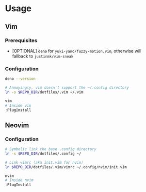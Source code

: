 # Usage

## Vim

### Prerequisites

- [OPTIONAL] `deno` for `yuki-yano/fuzzy-motion.vim`, otherwise will fallback to `justinmk/vim-sneak`

### Configuration

```sh
deno --version

# Annoyingly, vim doesn't support the ~/.config directory
ln -s $REPO_DIR/dotfiles/.vim ~/.vim

vim
# Inside vim
:PlugInstall
```

## Neovim

### Configuration

```sh
# Symbolic link the base .config directory
ln -s $REPO_DIR/dotfiles/.config ~/

# Link vimrc (aka init.vim for nvim)
ln $REPO_DIR/dotfiles/.vim/vimrc ~/.config/nvim/init.vim

nvim
# Inside nvim
:PlugInstall
```
